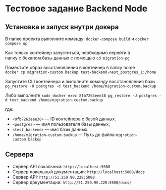 # Тестовое задание Backend Node

## Установка и запуск внутри докера

В папке проекта выполните команду: `docker-compose build` и `docker compose up`

Как только контейнер запуститься, необходимо перейти в  
папку с бекапом базы данных с помощью `cd migration-pg`

Поместите образ восстановления в контейнер в папку home  
`docker cp migration-custom.backup test-backend-nest_postgres_1:/home`

Запустите CLI контейнера и выполните команду восстановления базы  
`pg_restore -U postgres -d test_backend /home/migration-custom.backup`

Либо выполните `sudo docker exec 8fb7263eee38 pg_restore -U postgres -d test_backend /home/migration-custom.backup`

где:

* `<8fb7263eee38>` — ID контейнера с базой данных.
* `<postgres>` — имя пользователя базы данных;
* `<test_backend>` — имя базы данных.
* `/home/migration-custom.backup` — Путь до файла `migration-custom.backup`

## Сервера

* Сервер API локальный: `http://localhost:5000`
* Сервер локальный документации: `http://localhost:5000/docs`
* Сервер API: `http://51.250.90.228:5000`
* Сервер документации: `http://51.250.90.228:5000/docs/`
